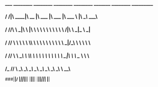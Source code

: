 ###      ___ ________  ________  ________   ________   _______   ________ _________   
###     /  /|\   ____\|\   __  \|\   ___  \|\   ___  \|\  ___ \ |\   ____\\___   ___\ 
###    /  //\ \  \___|\ \  \|\  \ \  \\ \  \ \  \\ \  \ \   __/|\ \  \___\|___ \  \_| 
###   /  //  \ \  \    \ \  \\\  \ \  \\ \  \ \  \\ \  \ \  \_|/_\ \  \       \ \  \  
###  /  //    \ \  \____\ \  \\\  \ \  \\ \  \ \  \\ \  \ \  \_|\ \ \  \____   \ \  \ 
### /_ //      \ \_______\ \_______\ \__\\ \__\ \__\\ \__\ \_______\ \_______\  \ \__\
###|__|/        \|_______|\|_______|\|__| \|__|\|__| \|__|\|_______|\|_______|   \|__|
                                                                                   
                                                                                   
                                                                                   
